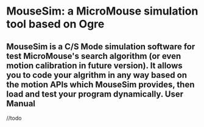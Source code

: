 MouseSim: a MicroMouse simulation tool based on Ogre
===
MouseSim is a C/S Mode simulation software for test MicroMouse's search algorithm (or even motion calibration in future version).
It allows you to code your algrithm in any way based on the motion APIs which MouseSim provides, then load and test your program dynamically.
User Manual
---
//todo
